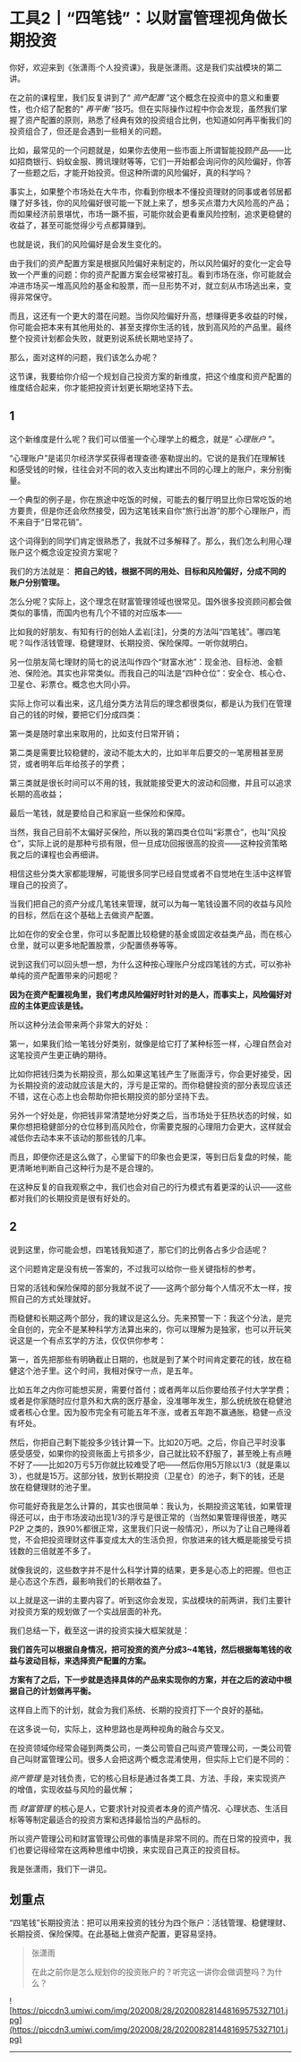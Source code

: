 # 工具2丨“四笔钱”：以财富管理视角做长期投资

你好，欢迎来到《张潇雨·个人投资课》，我是张潇雨。这是我们实战模块的第二讲。

在之前的课程里，我们反复讲到了“ *资产配置* ”这个概念在投资中的意义和重要性，也介绍了配套的“ *再平衡* ”技巧。但在实际操作过程中你会发现，虽然我们掌握了资产配置的原则，熟悉了经典有效的投资组合比例，也知道如何再平衡我们的投资组合了，但还是会遇到一些相关的问题。

比如，最常见的一个问题就是，如果你去使用一些市面上所谓智能投顾产品——比如招商银行、蚂蚁金服、腾讯理财等等，它们一开始都会询问你的风险偏好，你答了一些题之后，才能开始投资。但这种所谓的风险偏好，真的科学吗？

事实上，如果整个市场处在大牛市，你看到你根本不懂投资理财的同事或者邻居都赚了好多钱，你的风险偏好很可能一下就上来了，想多买点潜力大风险高的产品；而如果经济前景堪忧，市场一蹶不振，可能你就会更看重风险控制，追求更稳健的收益了，甚至可能觉得少亏点都算赚到。

也就是说，我们的风险偏好是会发生变化的。

由于我们的资产配置方案是根据风险偏好来制定的，所以风险偏好的变化一定会导致一个严重的问题：你的资产配置方案会经常被打乱。看到市场在涨，你可能就会冲进市场买一堆高风险的基金和股票，而一旦形势不对，就立刻从市场逃出来，变得非常保守。

而且，这还有一个更大的潜在问题。当你风险偏好升高，想赚得更多收益的时候，你可能会把本来有其他用处的、甚至支撑你生活的钱，放到高风险的产品里。最终整个投资计划都会失败，就更别说系统长期地坚持了。

那么，面对这样的问题，我们该怎么办呢？

这节课，我要给你介绍一个规划自己投资方案的新维度，把这个维度和资产配置的维度结合起来，你才能把投资计划更长期地坚持下去。

## 1

这个新维度是什么呢？我们可以借鉴一个心理学上的概念，就是“ *心理账户* ”。

“心理账户”是诺贝尔经济学奖获得者理查德·塞勒提出的。它说的是我们在理解钱和感受钱的时候，往往会对不同的收入支出构建出不同的心理上的账户，来分别衡量。

一个典型的例子是，你在旅途中吃饭的时候，可能去的餐厅明显比你日常吃饭的地方要贵，但是你还会欣然接受，因为这笔钱来自你“旅行出游”的那个心理账户，而不来自于“日常花销”。

这个词得到的同学们肯定很熟悉了，我就不过多解释了。那么，我们怎么利用心理账户这个概念设定投资方案呢？

我们的方法就是： **把自己的钱，根据不同的用处、目标和风险偏好，分成不同的账户分别管理。**

怎么分呢？实际上，这个理念在财富管理领域也很常见。国外很多投资顾问都会做类似的事情，而国内也有几个不错的对应版本——

比如我的好朋友、有知有行的创始人孟岩[注]，分类的方法叫“四笔钱”。哪四笔呢？叫作活钱管理、稳健理财、长期投资、保险保障。一听你就明白。

另一位朋友简七理财的简七的说法叫作四个“财富水池”：现金池、目标池、金额池、保险池。其实也非常类似。而我自己的叫法是“四种仓位”：安全仓、核心仓、卫星仓、彩票仓。概念也大同小异。

实际上你可以看出来，这几组分类方法背后的理念都很类似，都是认为我们在管理自己的钱的时候，要把它们分成四类：

第一类是随时拿出来取用的，比如支付日常开销；

第二类是需要比较稳健的，波动不能太大的，比如半年后要交的一笔房租甚至房贷，或者明年后年给孩子的学费；

第三类就是很长时间可以不用的钱，我就能接受更大的波动和回撤，并且可以追求长期的高收益；

最后一笔钱，就是要给自己和家庭一些保险和保障。

当然，我自己目前不太偏好买保险，所以我的第四类仓位叫“彩票仓”，也叫“风投仓”，实际上说的是那种亏损有限，但一旦成功回报很高的投资——这种投资策略我之后的课程也会再细讲。

相信这些分类大家都能理解，可能很多同学已经自觉或者不自觉地在生活中这样管理自己的投资了。

当我们把自己的资产分成几笔钱来管理，就可以为每一笔钱设置不同的收益与风险的目标，然后在这个基础上去做资产配置。

比如在你的安全仓里，你可以多配置比较稳健的基金或固定收益类产品，而在核心仓里，就可以更多地配置股票，少配置债券等等。

说到这我们可以回头想一想，为什么这种按心理账户分成四笔钱的方式，可以弥补单纯的资产配置带来的问题呢？

 **因为在资产配置视角里，我们考虑风险偏好时针对的是人，而事实上，风险偏好对应的主体更应该是钱。**

所以这种分法会带来两个非常大的好处：

第一，如果我们给一笔钱分好类别，就像是给它打了某种标签一样，心理自然会对这笔投资产生更正确的期待。

比如你把钱归类为长期投资，那么如果这笔钱产生了账面浮亏，你会更好接受，因为长期投资的波动就应该是大的，浮亏是正常的。而你稳健投资的部分表现应该还不错，这在心态上也会帮助你把长期投资的部分坚持下去。

另外一个好处是，你把钱非常清楚地分好类之后，当市场处于狂热状态的时候，如果你想把稳健部分的仓位移到高风险仓，你需要克服的心理阻力会更大，这样就会减低你去动本来不该动的那些钱的几率。

而且，即便你还是这么做了，心里留下的印象也会更深，等到日后复盘的时候，能更清晰地判断自己这种行为是不是合理的。

在这种反复的自我观察之中，我们也会对自己的行为模式有着更深的认识——这些都对我们的长期投资是很有好处的。

## 2

说到这里，你可能会想，四笔钱我知道了，那它们的比例各占多少合适呢？

这个问题肯定是没有统一答案的，不过我可以给你一些关键指标的参考。

日常的活钱和保险保障的部分我就不说了——这两个部分每个人情况不太一样，按照自己的方式处理就好。

而稳健和长期这两个部分，我的建议是这么分。先来预警一下：我这个分法，是完全自创的，完全不是某种科学方法算出来的，你可以理解为是独家，也可以开玩笑说这是一个有点玄学的方法，仅仅供你参考：

第一，首先把那些有明确截止日期的，也就是到了某个时间肯定要花的钱，放在稳健这个池子里。这个时间，我相对保守一点，是五年。

比如五年之内你可能想买房，需要付首付；或者两年以后你要给孩子付大学学费；或者是你家随时应付意外和大病的医疗基金，没准哪年发生，那么统统放在稳健池或者核心仓里。因为股市完全有可能五年不涨，或者五年跑不赢通胀，稳健一点没有坏处。

然后，你把自己剩下能投多少钱计算一下。比如20万吧。之后，你自己平时没事感受感受，如果你的投资账面上亏损多少，自己就比较不舒服了，甚至晚上有点睡不好了——比如20万亏5万你就比较难受了吧——然后你用5万除以1/3（就是乘以3），也就是15万。这部分钱，放到长期投资（卫星仓）的池子，剩下的钱，还是放在稳健理财的池子里。

你可能好奇我是怎么计算的，其实也很简单：我认为，长期投资这笔钱，如果管理得还可以，由于市场波动出现1/3的浮亏是很正常的（当然如果管理得很差，瞎买 P2P 之类的，跌90%都很正常，这里我们只说一般情况），所以为了让自己睡得着觉，不会把投资理财这件事变成太大的生活负担，你放进来的钱大概是能接受亏损钱数的三倍就差不多了。

就像我说的，这些数字并不是什么科学计算的结果，更多是心态上的把握。但也正是心态这个东西，最影响我们的长期收益了。

以上就是这一讲的主要内容了。听到这你会发现，实战模块的前两讲，我们主要针对投资方案的规划做了一个实战层面的补充。

我们总结一下，截至这一讲的投资实操大框架就是：

 **我们首先可以根据自身情况，把可投资的资产分成3~4笔钱，然后根据每笔钱的收益与波动目标，来选择资产配置的方案。**

 **方案有了之后，下一步就是选择具体的产品来实现你的方案，并在之后的波动中根据自己的计划做再平衡。**

这样自上而下的计划，就会为我们系统、长期的投资打下一个良好的基础。

在这多说一句，实际上，这种思路也是两种视角的融合与交叉。

在投资领域你经常会碰到两类公司，一类公司管自己叫资产管理公司，一类公司管自己叫财富管理公司。很多人会把这两个概念混淆使用，但实际上它们是不同的：

 *资产管理* 是对钱负责，它的核心目标是通过各类工具、方法、手段，来实现资产的增值，实现收益与风险的最优解；

而 *财富管理* 的核心是人，它要求针对投资者本身的资产情况、心理状态、生活目标等等制定最适合的投资方案和选择最恰当的产品标的。

所以资产管理公司和财富管理公司做的事情是非常不同的。而在日常的投资中，我们也要记得经常在这两种思维中切换，来实现自己真正的投资目标。

我是张潇雨，我们下一讲见。

## 划重点

“四笔钱”长期投资法：把可以用来投资的钱分为四个账户：活钱管理、稳健理财、长期投资、保险保障。在此基础上做资产配置，更容易坚持。

> 张潇雨
> 
> 在此之前你是怎么规划你的投资账户的？听完这一讲你会做调整吗？为什么？

![https://piccdn3.umiwi.com/img/202008/28/202008281448169575327101.jpg](https://piccdn3.umiwi.com/img/202008/28/202008281448169575327101.jpg)

---
